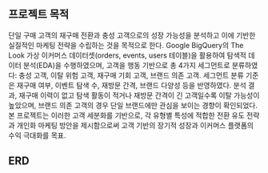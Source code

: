 ## 프로젝트 목적
단일 구매 고객의 재구매 전환과 충성 고객으로의 성장 가능성을 분석하고 이에 기반한 실질적인 마케팅 전략을 수립하는 것을 목적으로 한다. Google BigQuery의 The Look 가상 이커머스 데이터셋(orders, events, users 테이블)을 활용하여 탐색적 데이터 분석(EDA)을 수행하였으며, 고객을 행동 기반으로 총 4가지 세그먼트로 분류하였다: 충성 고객, 이탈 위험 고객, 재구매 기회 고객, 브랜드 의존 고객. 세그먼트 분류 기준은 재구매 여부, 이벤트 탐색 수, 재방문 간격, 브랜드 다양성 등을 반영하였다. 분석 결과, 재구매 이력이 없고 탐색 활동이 적거나 재방문 간격이 긴 고객일수록 이탈 가능성이 높았으며, 브랜드 의존 고객의 경우 단일 브랜드에만 관심을 보이는 경향이 확인되었다. 본 프로젝트는 이러한 고객 세분화를 기반으로, 각 유형별 특성에 적합한 전환 유도 전략과 개인화 마케팅 방안을 제시함으로써 고객 기반의 장기적 성장과 이커머스 플랫폼의 수익 극대화를 목표.

## ERD
